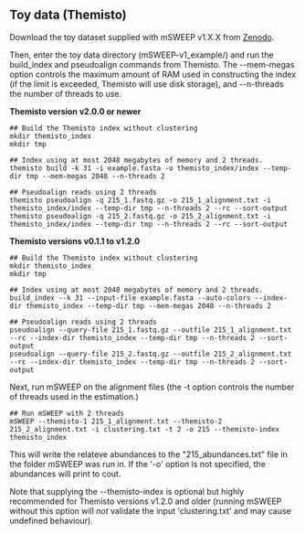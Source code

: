 ## Toy data (Themisto)
Download the toy dataset supplied with mSWEEP v1.X.X from [Zenodo](https://zenodo.org/record/8101285).

Then, enter the toy data directory (mSWEEP-v1\_example/) and run the
build_index and pseudoalign commands from Themisto. The --mem-megas
option controls the maximum amount of RAM used in constructing the
index (if the limit is exceeded, Themisto will use disk storage), and
--n-threads the number of threads to use.

__Themisto version v2.0.0 or newer__

```
## Build the Themisto index without clustering
mkdir themisto_index
mkdir tmp

## Index using at most 2048 megabytes of memory and 2 threads.
themisto build -k 31 -i example.fasta -o themisto_index/index --temp-dir tmp --mem-megas 2048 --n-threads 2

## Pseudoalign reads using 2 threads
themisto pseudoalign -q 215_1.fastq.gz -o 215_1_alignment.txt -i themisto_index/index --temp-dir tmp --n-threads 2 --rc --sort-output
themisto pseudoalign -q 215_2.fastq.gz -o 215_2_alignment.txt -i themisto_index/index --temp-dir tmp --n-threads 2 --rc --sort-output
```

__Themisto versions v0.1.1 to v1.2.0__

```
## Build the Themisto index without clustering
mkdir themisto_index
mkdir tmp

## Index using at most 2048 megabytes of memory and 2 threads.
build_index --k 31 --input-file example.fasta --auto-colors --index-dir themisto_index --temp-dir tmp --mem-megas 2048 --n-threads 2

## Pseudoalign reads using 2 threads
pseudoalign --query-file 215_1.fastq.gz --outfile 215_1_alignment.txt --rc --index-dir themisto_index --temp-dir tmp --n-threads 2 --sort-output
pseudoalign --query-file 215_2.fastq.gz --outfile 215_2_alignment.txt --rc --index-dir themisto_index --temp-dir tmp --n-threads 2 --sort-output
```

Next, run mSWEEP on the alignment files (the -t option controls the
number of threads used in the estimation.)
```
## Run mSWEEP with 2 threads
mSWEEP --themisto-1 215_1_alignment.txt --themisto-2 215_2_alignment.txt -i clustering.txt -t 2 -o 215 --themisto-index themisto_index
```
This will write the relateve abundances to the "215_abundances.txt"
file in the folder mSWEEP was run in. If the '-o' option is not
specified, the abundances will print to cout.

Note that supplying the --themisto-index is optional but highly
recommended for Themisto versions v1.2.0 and older (running mSWEEP
without this option will *not* validate the input 'clustering.txt' and
may cause undefined behaviour).
